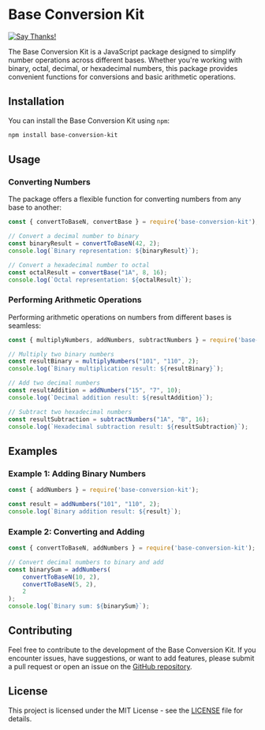 # Base Conversion Kit

[![Say Thanks!](https://img.shields.io/badge/Say%20Thanks-!-1EAEDB.svg)](https://saythanks.io/to/porfanid)

The Base Conversion Kit is a JavaScript package designed to simplify number operations across different bases. Whether you're working with binary, octal, decimal, or hexadecimal numbers, this package provides convenient functions for conversions and basic arithmetic operations.

## Installation

You can install the Base Conversion Kit using `npm`:

```bash
npm install base-conversion-kit
```

## Usage
### Converting Numbers

The package offers a flexible function for converting numbers from any base to another:
```javascript
const { convertToBaseN, convertBase } = require('base-conversion-kit');

// Convert a decimal number to binary
const binaryResult = convertToBaseN(42, 2);
console.log(`Binary representation: ${binaryResult}`);

// Convert a hexadecimal number to octal
const octalResult = convertBase("1A", 8, 16);
console.log(`Octal representation: ${octalResult}`);
```

### Performing Arithmetic Operations

Performing arithmetic operations on numbers from different bases is seamless:

```javascript
const { multiplyNumbers, addNumbers, subtractNumbers } = require('base-conversion-kit');

// Multiply two binary numbers
const resultBinary = multiplyNumbers("101", "110", 2);
console.log(`Binary multiplication result: ${resultBinary}`);

// Add two decimal numbers
const resultAddition = addNumbers("15", "7", 10);
console.log(`Decimal addition result: ${resultAddition}`);

// Subtract two hexadecimal numbers
const resultSubtraction = subtractNumbers("1A", "B", 16);
console.log(`Hexadecimal subtraction result: ${resultSubtraction}`);
```


## Examples

### Example 1: Adding Binary Numbers

```javascript
const { addNumbers } = require('base-conversion-kit');

const result = addNumbers("101", "110", 2);
console.log(`Binary addition result: ${result}`);
```


### Example 2: Converting and Adding

```javascript
const { convertToBaseN, addNumbers } = require('base-conversion-kit');

// Convert decimal numbers to binary and add
const binarySum = addNumbers(
    convertToBaseN(10, 2),
    convertToBaseN(5, 2),
    2
);
console.log(`Binary sum: ${binarySum}`);
```

## Contributing

Feel free to contribute to the development of the Base Conversion Kit. If you encounter issues, have suggestions, or want to add features, please submit a pull request or open an issue on the [GitHub repository](https://github.com/porfanid/base-conversion-kit-node).

## License

This project is licensed under the MIT License - see the [LICENSE](https://github.com/porfanid/base-conversion-kit-node/blob/master/LICENSE) file for details.